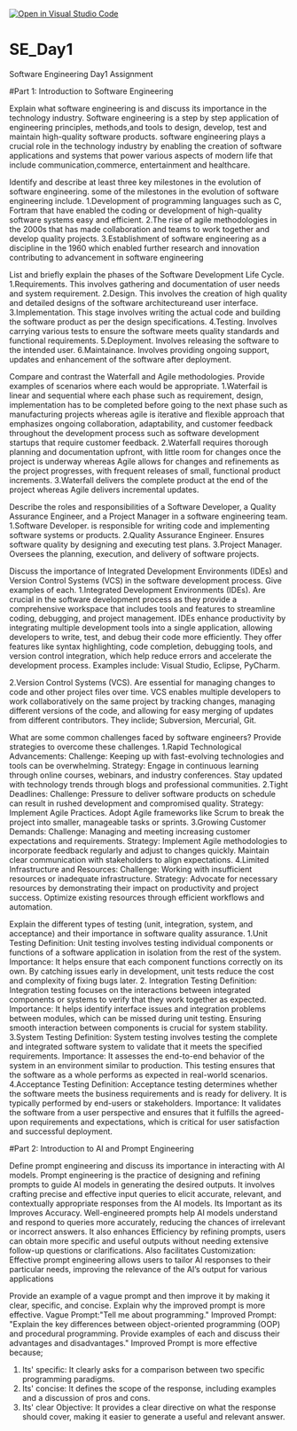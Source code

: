 [![Open in Visual Studio Code](https://classroom.github.com/assets/open-in-vscode-2e0aaae1b6195c2367325f4f02e2d04e9abb55f0b24a779b69b11b9e10269abc.svg)](https://classroom.github.com/online_ide?assignment_repo_id=15568220&assignment_repo_type=AssignmentRepo)
# SE_Day1
Software Engineering Day1 Assignment

#Part 1: Introduction to Software Engineering

Explain what software engineering is and discuss its importance in the technology industry.
Software engineering is a step by step application of engineering principles, methods,and tools to design, develop, test and maintain high-quality software products.
software engineering plays a crucial role in the technology industry by enabling the creation of software applications and systems that power various aspects of modern life that include communication,commerce, entertainment and healthcare.


Identify and describe at least three key milestones in the evolution of software engineering.
some of the milestones in the evolution of software engineering include.
  1.Development of programming languages such as C, Fortram that have enabled the coding or development of high-quality software systems easy and efficient.
  2.The rise of agile methodologies in the 2000s that has made collaboration and teams to work together and develop quality projects.
  3.Establishment of software engineering as a discipline in the 1960 which enabled further research and innovation contributing to advancement in software engineering


List and briefly explain the phases of the Software Development Life Cycle.
  1.Requirements. This involves gathering and documentation of user needs and system requirement.
  2.Design. This involves the creation of high quality and detailed designs of the software architectureand user interface.
  3.Implementation. This stage involves writing the actual code and building the software product as per the design specifications.
  4.Testing. Involves carrying various tests to ensure the software meets quality standards and functional requirements.
  5.Deployment. Involves releasing the software to the intended user.
  6.Maintainance. Involves providing ongoing support, updates and enhancement of the software after deployment.
  

Compare and contrast the Waterfall and Agile methodologies. Provide examples of scenarios where each would be appropriate.
  1.Waterfail is linear and sequential where each phase such as requirement, design, implementation has to be completed before going to the next phase such as manufacturing projects whereas agile is iterative and flexible approach that emphasizes ongoing collaboration, adaptability, and customer feedback throughout the development process such as software development startups that require customer feedback.
  2.Waterfall requires thorough planning and documentation upfront, with little room for changes once the project is underway whereas Agile allows for changes and refinements as the project progresses, with frequent releases of small, functional product increments.
  3.Waterfall delivers the complete product at the end of the project whereas Agile delivers incremental updates. 

Describe the roles and responsibilities of a Software Developer, a Quality Assurance Engineer, and a Project Manager in a software engineering team.
  1.Software Developer. is responsible for writing code and implementing software systems or products.
  2.Quality Assurance Engineer. Ensures software quality by designing and executing test plans.
  3.Project Manager. Oversees the planning, execution, and delivery of software projects.



Discuss the importance of Integrated Development Environments (IDEs) and Version Control Systems (VCS) in the software development process. Give examples of each.
  1.Integrated Development Environments (IDEs). Are crucial in the software development process as they provide a comprehensive workspace that includes tools and features to streamline coding, debugging, and project management. IDEs enhance productivity by integrating multiple development tools into a single application, allowing developers to write, test, and debug their code more efficiently. They offer features like syntax highlighting, code completion, debugging tools, and version control integration, which help reduce errors and accelerate the development process. Examples include: Visual Studio, Eclipse, PyCharm.

  2.Version Control Systems (VCS). Are essential for managing changes to code and other project files over time. VCS enables multiple developers to work collaboratively on the same project by tracking changes, managing different versions of the code, and allowing for easy merging of updates from different contributors. They inclide; Subversion, Mercurial, Git.

What are some common challenges faced by software engineers? Provide strategies to overcome these challenges.
  1.Rapid Technological Advancements:
    Challenge: Keeping up with fast-evolving technologies and tools can be overwhelming.
    Strategy: Engage in continuous learning through online courses, webinars, and industry conferences. Stay updated with technology trends through blogs and professional communities.
  2.Tight Deadlines: 
    Challenge: Pressure to deliver software products on schedule can result in rushed development and compromised quality.
    Strategy: Implement Agile Practices. Adopt Agile frameworks like Scrum to break the project into smaller, manageable tasks or sprints.
  3.Growing Customer Demands:
    Challenge: Managing and meeting increasing customer expectations and requirements.
    Strategy: Implement Agile methodologies to incorporate feedback regularly and adjust to changes quickly. Maintain clear communication with stakeholders to align expectations.
  4.Limited Infrastructure and Resources:
    Challenge: Working with insufficient resources or inadequate infrastructure.
    Strategy: Advocate for necessary resources by demonstrating their impact on productivity and project success. Optimize existing resources through efficient workflows and automation.


Explain the different types of testing (unit, integration, system, and acceptance) and their importance in software quality assurance.
  1.Unit Testing
    Definition: Unit testing involves testing individual components or functions of a software application in isolation from the rest of the system.
    Importance: It helps ensure that each component functions correctly on its own. By catching issues early in development, unit tests reduce the cost and complexity of fixing bugs later.
  2. Integration Testing
    Definition: Integration testing focuses on the interactions between integrated components or systems to verify that they work together as expected.
    Importance: It helps identify interface issues and integration problems between modules, which can be missed during unit testing. Ensuring smooth interaction between components is crucial for system stability.
  3.System Testing
    Definition: System testing involves testing the complete and integrated software system to validate that it meets the specified requirements.
    Importance: It assesses the end-to-end behavior of the system in an environment similar to production. This testing ensures that the software as a whole performs as expected in real-world scenarios.
  4.Acceptance Testing
    Definition: Acceptance testing determines whether the software meets the business requirements and is ready for delivery. It is typically performed by end-users or stakeholders.
    Importance: It validates the software from a user perspective and ensures that it fulfills the agreed-upon requirements and expectations, which is critical for user satisfaction and successful deployment.

#Part 2: Introduction to AI and Prompt Engineering


Define prompt engineering and discuss its importance in interacting with AI models.
  Prompt engineering is the practice of designing and refining prompts to guide AI models in generating the desired outputs. It involves crafting precise and effective input queries to elicit accurate, relevant, and  contextually appropriate responses from the AI models.
  Its Important as its Improves Accuracy. Well-engineered prompts help AI models understand and respond to queries more accurately, reducing the chances of irrelevant or incorrect answers.
  It also enhances Efficiency by refining prompts, users can obtain more specific and useful outputs without needing extensive follow-up questions or clarifications.
  Also facilitates Customization: Effective prompt engineering allows users to tailor AI responses to their particular needs, improving the relevance of the AI’s output for various applications 
   

Provide an example of a vague prompt and then improve it by making it clear, specific, and concise. Explain why the improved prompt is more effective.
Vague Prompt:"Tell me about programming."
Improved Prompt: "Explain the key differences between object-oriented programming (OOP) and procedural programming. Provide examples of each and discuss their advantages and disadvantages."
Improved Prompt is more effective because;
  1. Its' specific: It clearly asks for a comparison between two specific programming paradigms.
  2. Its' concise: It defines the scope of the response, including examples and a discussion of pros and cons.
  3. Its' clear Objective: It provides a clear directive on what the response should cover, making it easier to generate a useful and relevant answer.
